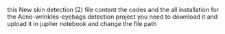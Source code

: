 this New skin detection (2) file content the codes and the all installation for the Acne-wrinkles-eyebags detection project you need to download it and upload it in jupiter notebook and change the file path
